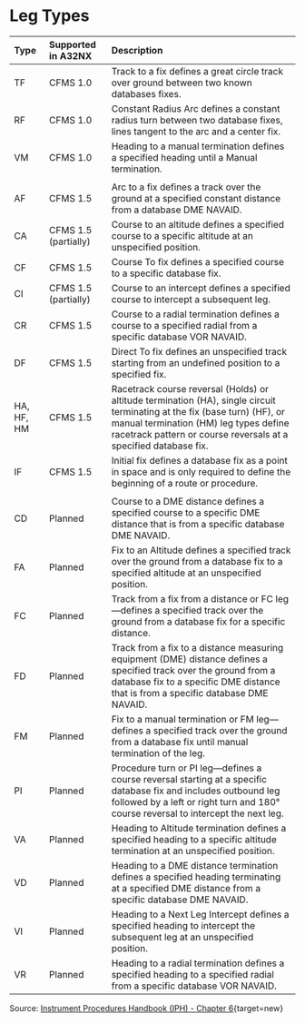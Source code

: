 # Leg Types

| Type         | Supported in A32NX     | Description                                                                                                                                                                                                                              |
| :----------- | :--------------------- | :--------------------------------------------------------------------------------------------------------------------------------------------------------------------------------------------------------------------------------------- |
| TF           | CFMS 1.0               | Track to a fix defines a great circle track over ground between two known databases fixes.                                                                                                                                               |
| RF           | CFMS 1.0               | Constant Radius Arc defines a constant radius turn between two database fixes, lines tangent to the arc and a center fix.                                                                                                                |
| VM           | CFMS 1.0               | Heading to a manual termination defines a specified heading until a Manual termination.                                                                                                                                                  |
|              |                        |                                                                                                                                                                                                                                          |
| AF           | CFMS 1.5               | Arc to a fix defines a track over the ground at a specified constant distance from a database DME NAVAID.                                                                                                                                |
| CA           | CFMS 1.5 (partially)   | Course to an altitude defines a specified course to a specific altitude at an unspecified position.                                                                                                                                      |
| CF           | CFMS 1.5               | Course To fix defines a specified course to a specific database fix.                                                                                                                                                                     |
| CI           | CFMS 1.5 (partially)   | Course to an intercept defines a specified course to intercept a subsequent leg.                                                                                                                                                         |
| CR           | CFMS 1.5               | Course to a radial termination defines a course to a specified radial from a specific database VOR NAVAID.                                                                                                                               |
| DF           | CFMS 1.5               | Direct To fix defines an unspecified track starting from an undefined position to a specified fix.                                                                                                                                       |
| HA, HF, HM   | CFMS 1.5               | Racetrack course reversal (Holds) or altitude termination (HA), single circuit terminating at the fix (base turn) (HF), or manual termination (HM) leg types define racetrack pattern or course reversals at a specified database fix.   |
| IF           | CFMS 1.5               | Initial fix defines a database fix as a point in space and is only required to define the beginning of a route or procedure.                                                                                                             |
|              |                        |                                                                                                                                                                                                                                          |
| CD           | Planned                | Course to a DME distance defines a specified course to a specific DME distance that is from a specific database DME NAVAID.                                                                                                              |
| FA           | Planned                | Fix to an Altitude defines a specified track over the ground from a database fix to a specified altitude at an unspecified position.                                                                                                     |
| FC           | Planned                | Track from a fix from a distance or FC leg—defines a specified track over the ground from a database fix for a specific distance.                                                                                                        |
| FD           | Planned                | Track from a fix to a distance measuring equipment (DME) distance defines a specified track over the ground from a database fix to a specific DME distance that is from a specific database DME NAVAID.                                  |
| FM           | Planned                | Fix to a manual termination or FM leg— defines a specified track over the ground from a database fix until manual termination of the leg.                                                                                                |
| PI           | Planned                | Procedure turn or PI leg—defines a course reversal starting at a specific database fix and includes outbound leg followed by a left or right turn and 180° course reversal to intercept the next leg.                                    |
| VA           | Planned                | Heading to Altitude termination defines a specified heading to a specific altitude termination at an unspecified position.                                                                                                               |
| VD           | Planned                | Heading to a DME distance termination defines a specified heading terminating at a specified DME distance from a specific database DME NAVAID.                                                                                           |
| VI           | Planned                | Heading to a Next Leg Intercept defines a specified heading to intercept the subsequent leg at an unspecified position.                                                                                                                  |
| VR           | Planned                | Heading to a radial termination defines a specified heading to a specified radial from a specific database VOR NAVAID.                                                                                                                   |

Source: [Instrument Procedures Handbook (IPH) - Chapter 6](https://www.faa.gov/regulations_policies/handbooks_manuals/aviation/instrument_procedures_handbook/){target=new}
